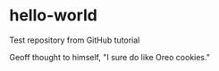 # hello-world
Test repository from GitHub tutorial

Geoff thought to himself, "I sure do like Oreo cookies."

